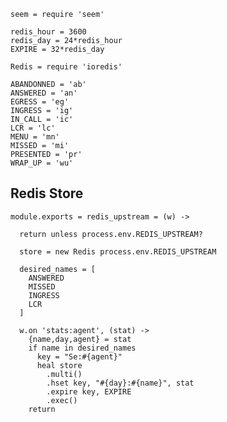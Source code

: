     seem = require 'seem'

    redis_hour = 3600
    redis_day = 24*redis_hour
    EXPIRE = 32*redis_day

    Redis = require 'ioredis'

    ABANDONNED = 'ab'
    ANSWERED = 'an'
    EGRESS = 'eg'
    INGRESS = 'ig'
    IN_CALL = 'ic'
    LCR = 'lc'
    MENU = 'mn'
    MISSED = 'mi'
    PRESENTED = 'pr'
    WRAP_UP = 'wu'

Redis Store
-----------

    module.exports = redis_upstream = (w) ->

      return unless process.env.REDIS_UPSTREAM?

      store = new Redis process.env.REDIS_UPSTREAM

      desired_names = [
        ANSWERED
        MISSED
        INGRESS
        LCR
      ]

      w.on 'stats:agent', (stat) ->
        {name,day,agent} = stat
        if name in desired_names
          key = "Se:#{agent}"
          heal store
            .multi()
            .hset key, "#{day}:#{name}", stat
            .expire key, EXPIRE
            .exec()
        return
